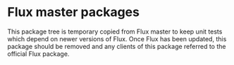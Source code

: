 # Flux master packages

This package tree is temporary copied from Flux master to keep unit tests which depend on newer
versions of Flux. Once Flux has been updated, this package should be removed and any clients of
this package referred to the official Flux package. 